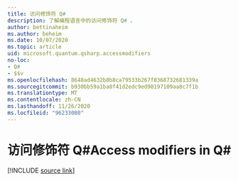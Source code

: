 ```yaml
---
title: 访问修饰符 Q#
description: 了解编程语言中的访问修饰符 Q# 。
author: bettinaheim
ms.author: beheim
ms.date: 10/07/2020
ms.topic: article
uid: microsoft.quantum.qsharp.accessmodifiers
no-loc:
- Q#
- $$v
ms.openlocfilehash: 8648ad4632b8b8ca79533b267f8368732681339a
ms.sourcegitcommit: b930bb59a1ba8f41d2edc9ed98197109aa8c7f1b
ms.translationtype: MT
ms.contentlocale: zh-CN
ms.lasthandoff: 11/26/2020
ms.locfileid: "96233080"
---
```

# <a name="access-modifiers-in-no-locq"></a><span data-ttu-id="abe38-103">访问修饰符 Q#</span><span class="sxs-lookup"><span data-stu-id="abe38-103">Access modifiers in Q#</span></span>

[!INCLUDE [source link](~/includes/qsharp-language/Specifications/Language/1_ProgramStructure/6_AccessModifiers.md)]

